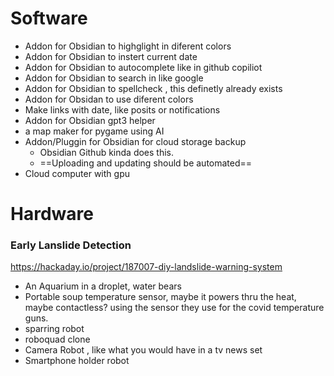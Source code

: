 # Software
- Addon for Obsidian to highglight in diferent colors
- Addon for Obsidian to instert current date
- Addon for Obsidian to autocomplete like in github copiliot
- Addon for Obsidian to search in like google
- Addon for Obsidian to spellcheck , this definetly already exists
- Addon for Obsidan to use diferent colors 
- Make links with date, like posits or notifications
- Addon for Obsidian gpt3 helper 
- a map maker for pygame using AI
- Addon/Pluggin for Obsidian for cloud storage backup 
	- Obsidian Github kinda does this. 
	- ==Uploading and updating should be automated==  
- Cloud computer with gpu

# Hardware 
### Early Lanslide Detection 
https://hackaday.io/project/187007-diy-landslide-warning-system
- An Aquarium in a droplet, water bears
- Portable soup temperature sensor, maybe it powers thru the heat,  maybe contactless? using the sensor they use for the covid temperature guns.
- sparring robot
- roboquad clone
- Camera Robot , like what you would have in a tv news set
- Smartphone holder robot
